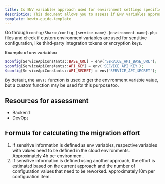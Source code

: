 ```yaml
---
title: Is ENV variables approach used for environment settings specification?
description: This document allows you to assess if ENV variables approach is used for environment settings specification.
template: howto-guide-template
---
```


Go through `config/Shared/config_{service-name}-{environment-name}.php` files and check if custom environment variables are used for sensitive configuration, like third-party integration tokens or encryption keys.

Example of env variables:

```php
$config[ServiceApiConstants::BASE_URL] = env('SERVICE_API_BASE_URL');
$config[ServiceApiConstants::API_KEY] = env('SERVICE_API_KEY');
$config[ServiceApiConstants::API_SECRET] = env('SERVICE_API_SECRET');
```

By default, the `env()` function is used to get the environment variable value, but a custom
function may be used for this purpose too.

## Resources for assessment

* Backend
* DevOps

## Formula for calculating the migration effort

1. If sensitive information is defined as env variables, respective variables with values need to be defined in the cloud environments. Approximately 4h per environment.
2. If sensitive information is defined using another approach, the effort is estimated based on the current approach and the number of configuration values that need to be reworked. Approximately 10m per configuration item.
